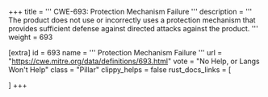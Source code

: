 +++
title = '''
CWE-693: Protection Mechanism Failure
'''
description	= '''
The product does not use or incorrectly uses a protection mechanism that provides sufficient defense against directed attacks against the product.
'''
weight = 693

[extra]
id = 693
name = '''
Protection Mechanism Failure
'''
url = "https://cwe.mitre.org/data/definitions/693.html"
vote = "No Help, or Langs Won't Help"
class = "Pillar"
clippy_helps = false
rust_docs_links = [
	
]
+++
